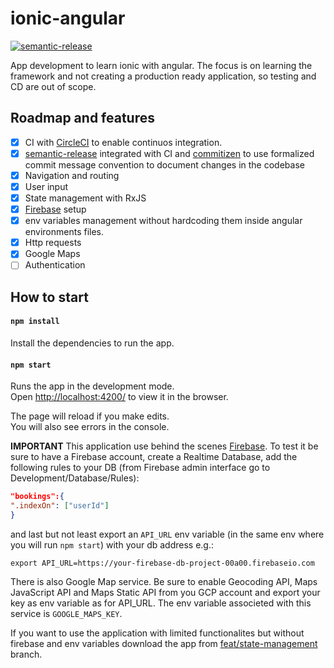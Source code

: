 # ionic-angular

[![semantic-release](https://img.shields.io/badge/%20%20%F0%9F%93%A6%F0%9F%9A%80-semantic--release-e10079.svg)](https://github.com/semantic-release/semantic-release)

App development to learn ionic with angular. The focus is on learning the framework and not creating a production ready application, so testing and CD are out of scope.

## Roadmap and features

- [x] CI with [CircleCI](https://circleci.com/) to enable continuos integration.
- [x] [semantic-release](https://github.com/semantic-release/semantic-release) integrated with CI and [commitizen](https://github.com/commitizen/cz-cli) to use formalized commit message convention to document changes in the codebase
- [x] Navigation and routing
- [x] User input
- [x] State management with RxJS
- [x] [Firebase](https://firebase.google.com/) setup
- [x] env variables management without hardcoding them inside angular environments files.
- [x] Http requests
- [x] Google Maps
- [ ] Authentication

## How to start

#### `npm install`

Install the dependencies to run the app.

#### `npm start`

Runs the app in the development mode.<br /> Open
[http://localhost:4200/](http://localhost:4200/) to view it in the browser.

The page will reload if you make edits.<br /> You will also see errors in the console.

**IMPORTANT**
This application use behind the scenes [Firebase](https://firebase.google.com/). To test it be sure to have a Firebase account, create a Realtime Database, add the following rules to your DB (from Firebase admin interface go to Development/Database/Rules):

```json
"bookings":{
".indexOn": ["userId"]
}
```

and last but not least export an `API_URL` env variable (in the same env where you will run `npm start`) with your db address e.g.:

```
export API_URL=https://your-firebase-db-project-00a00.firebaseio.com
```

There is also Google Map service. Be sure to enable Geocoding API, Maps JavaScript API and Maps Static API from you GCP account and export your key as env variable as for API_URL. The env variable associeted with this service is `GOOGLE_MAPS_KEY`.

If you want to use the application with limited functionalites but without firebase and env variables download the app from [feat/state-management](https://github.com/doninialessandro/ionic-angular/tree/feat/state-management) branch.
